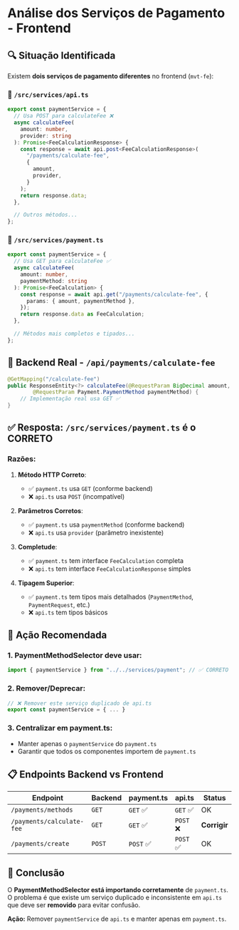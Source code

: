 # Análise dos Serviços de Pagamento - Frontend

## 🔍 Situação Identificada

Existem **dois serviços de pagamento diferentes** no frontend (`mvt-fe`):

### 📁 `/src/services/api.ts`

```typescript
export const paymentService = {
  // Usa POST para calculateFee ❌
  async calculateFee(
    amount: number,
    provider: string
  ): Promise<FeeCalculationResponse> {
    const response = await api.post<FeeCalculationResponse>(
      "/payments/calculate-fee",
      {
        amount,
        provider,
      }
    );
    return response.data;
  },

  // Outros métodos...
};
```

### 📁 `/src/services/payment.ts`

```typescript
export const paymentService = {
  // Usa GET para calculateFee ✅
  async calculateFee(
    amount: number,
    paymentMethod: string
  ): Promise<FeeCalculation> {
    const response = await api.get("/payments/calculate-fee", {
      params: { amount, paymentMethod },
    });
    return response.data as FeeCalculation;
  },

  // Métodos mais completos e tipados...
};
```

## 🎯 **Backend Real - `/api/payments/calculate-fee`**

```java
@GetMapping("/calculate-fee")
public ResponseEntity<?> calculateFee(@RequestParam BigDecimal amount,
        @RequestParam Payment.PaymentMethod paymentMethod) {
    // Implementação real usa GET ✅
}
```

## ✅ **Resposta: `/src/services/payment.ts` é o CORRETO**

### **Razões:**

1. **Método HTTP Correto**:

   - ✅ `payment.ts` usa `GET` (conforme backend)
   - ❌ `api.ts` usa `POST` (incompatível)

2. **Parâmetros Corretos**:

   - ✅ `payment.ts` usa `paymentMethod` (conforme backend)
   - ❌ `api.ts` usa `provider` (parâmetro inexistente)

3. **Completude**:

   - ✅ `payment.ts` tem interface `FeeCalculation` completa
   - ❌ `api.ts` tem interface `FeeCalculationResponse` simples

4. **Tipagem Superior**:
   - ✅ `payment.ts` tem tipos mais detalhados (`PaymentMethod`, `PaymentRequest`, etc.)
   - ❌ `api.ts` tem tipos básicos

## 🔧 **Ação Recomendada**

### 1. **PaymentMethodSelector deve usar**:

```typescript
import { paymentService } from "../../services/payment"; // ✅ CORRETO
```

### 2. **Remover/Deprecar**:

```typescript
// ❌ Remover este serviço duplicado de api.ts
export const paymentService = { ... }
```

### 3. **Centralizar em payment.ts**:

- Manter apenas o `paymentService` do `payment.ts`
- Garantir que todos os componentes importem de `payment.ts`

## 📋 **Endpoints Backend vs Frontend**

| Endpoint                  | Backend | payment.ts | api.ts    | Status       |
| ------------------------- | ------- | ---------- | --------- | ------------ |
| `/payments/methods`       | `GET`   | `GET` ✅   | `GET` ✅  | OK           |
| `/payments/calculate-fee` | `GET`   | `GET` ✅   | `POST` ❌ | **Corrigir** |
| `/payments/create`        | `POST`  | `POST` ✅  | `POST` ✅ | OK           |

## 🎯 **Conclusão**

O **PaymentMethodSelector está importando corretamente** de `payment.ts`. O problema é que existe um serviço duplicado e inconsistente em `api.ts` que deve ser **removido** para evitar confusão.

**Ação:** Remover `paymentService` de `api.ts` e manter apenas em `payment.ts`.
